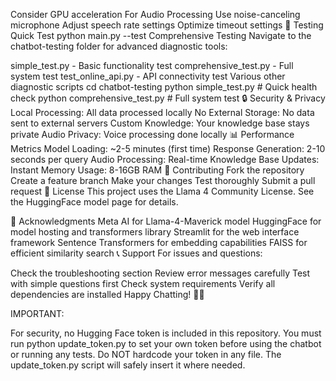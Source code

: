 
Consider GPU acceleration
For Audio Processing
Use noise-canceling microphone
Adjust speech rate settings
Optimize timeout settings
🧪 Testing
Quick Test
python main.py --test
Comprehensive Testing
Navigate to the chatbot-testing folder for advanced diagnostic tools:

simple_test.py - Basic functionality test
comprehensive_test.py - Full system test
test_online_api.py - API connectivity test
Various other diagnostic scripts
cd chatbot-testing
python simple_test.py  # Quick health check
python comprehensive_test.py  # Full system test
🔒 Security & Privacy
Local Processing: All data processed locally
No External Storage: No data sent to external servers
Custom Knowledge: Your knowledge base stays private
Audio Privacy: Voice processing done locally
📊 Performance Metrics
Model Loading: ~2-5 minutes (first time)
Response Generation: 2-10 seconds per query
Audio Processing: Real-time
Knowledge Base Updates: Instant
Memory Usage: 8-16GB RAM
🤝 Contributing
Fork the repository
Create a feature branch
Make your changes
Test thoroughly
Submit a pull request
📄 License
This project uses the Llama 4 Community License. See the HuggingFace model page for details.

🙏 Acknowledgments
Meta AI for Llama-4-Maverick model
HuggingFace for model hosting and transformers library
Streamlit for the web interface framework
Sentence Transformers for embedding capabilities
FAISS for efficient similarity search
📞 Support
For issues and questions:

Check the troubleshooting section
Review error messages carefully
Test with simple questions first
Check system requirements
Verify all dependencies are installed
Happy Chatting! 🤖✨

IMPORTANT:

For security, no Hugging Face token is included in this repository.
You must run python update_token.py to set your own token before using the chatbot or running any tests.
Do NOT hardcode your token in any file. The update_token.py script will safely insert it where needed.
